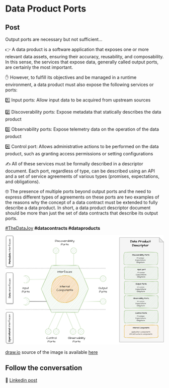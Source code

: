 # Data Product Ports

## Post

Output ports are necessary but not sufficient...

👉 A data product is a software application that exposes one or more relevant data assets, ensuring their accuracy, reusability, and composability. In this sense, the services that expose data, generally called output ports, are certainly the most important. 

✋ However, to fulfill its objectives and be managed in a runtime environment, a data product must also expose the following services or ports:

1️⃣ Input ports: Allow input data to be acquired from upstream sources

2️⃣ Discoverability ports: Expose metadata that statically describes the data product

3️⃣ Observability ports: Expose telemetry data on the operation of the data product

4️⃣ Control port: Allows administrative actions to be performed on the data product, such as granting access permissions or setting configurations

✍ All of these services must be formally described in a descriptor document. Each port, regardless of type, can be described using an API and a set of service agreements of various types (promises, expectations, and obligations).

🤓 The presence of multiple ports beyond output ports and the need to express different types of agreements on these ports are two examples of the reasons why the concept of a data contract must be extended to fully describe a data product. In short, a data product descriptor document should be more than just the set of data contracts that describe its output ports.


[#TheDataJoy](https://www.linkedin.com/feed/hashtag/?keywords=thedatajoy) **#datacontracts #dataproducts**

![2024-P019-composability.png](/images/2024/2024-P035-Data-product-ports.png)

[draw.io](https://app.diagrams.net/) source of the image is available [here](/images/2024/2024.drawio) 

## Follow the conversation

🔵 [Linkedin post](https://www.linkedin.com/posts/andreagioia_thedatajoy-datacontracts-dataproducts-activity-7212447194728042496-6lOX)
